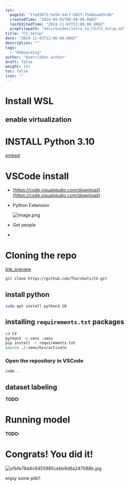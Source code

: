 ```yaml
---
sys:
  pageId: "17ed3673-5e94-44cf-b817-f54bbaa03c06"
  createdTime: "2024-09-01T00:08:00.000Z"
  lastEditedTime: "2024-11-03T22:06:00.000Z"
  propFilepath: "docs/Guides/intro_to_CV/CV_Setup.md"
title: "CV_Setup"
date: "2024-11-03T22:06:00.000Z"
description: ""
tags:
  - "Onboarding"
author: "Overridden author"
draft: false
weight: 161
toc: false
icon: ""
---
```


# Install WSL

## enable virtualization

# INSTALL Python 3.10

[embed](https://www.rose-hulman.edu/class/csse/csse132/2425a/labs/prelab1-wsl2.html)

# VSCode install

- [https://code.visualstudio.com/download](https://code.visualstudio.com/download)
- Python Extension

	![image.png](https://prod-files-secure.s3.us-west-2.amazonaws.com/d518164a-d88e-44d1-a4ee-3adb3bd8bce0/d82b6650-a5e4-4d3c-b8c9-93d817dae00e/image.png?X-Amz-Algorithm=AWS4-HMAC-SHA256&X-Amz-Content-Sha256=UNSIGNED-PAYLOAD&X-Amz-Credential=ASIAZI2LB466YMB5NTXQ%2F20250627%2Fus-west-2%2Fs3%2Faws4_request&X-Amz-Date=20250627T004347Z&X-Amz-Expires=3600&X-Amz-Security-Token=IQoJb3JpZ2luX2VjEHEaCXVzLXdlc3QtMiJGMEQCIBk3xfLN8Veh9uXGmz2zInIDCCEfwzhvE6%2BUiwvMLU3uAiAUeESemKZ9KvSn7ef8gpJjNe8w95Kv1bx%2FDPjI2EfYqSr%2FAwhqEAAaDDYzNzQyMzE4MzgwNSIMBrvui%2B6PVbPA%2BOFTKtwDt%2FBAUqE%2BilQJBlnFNJ%2BuHzv6uWPf4z6gbboHSp47c6kYqMQ1lAxlKy5Bqc5Ts0fPgq%2BEQxBga2CRUNdxJ8zhQx3azYL%2F6I2wR%2B8GLA8JRNyCfsCsqM9YeHsnfxS1k5CMXGMUqITIQgNwCnb5bDx%2F2bPwP3huWBn%2FIsDvigF5w33NR8JotoM3Fn0gmeBD4ZMPye0esYEyfX4CObtZ%2FQl2dQTNvbsUdJa9beTibOeDUiPjlkDIITo9NfqPrFnFnmOGausE5ZU%2Bx8v04t4fi133cTkq%2FB8pGma6AgcGNwms4WrwrMEXaXOeXBLlaRVY5q1nUVEtzIVkX7x0ali0LrbcVOB8SpCtiJIySWmffBtX4EVPBU4RrG6M%2BbCSTo7MKOydaD4ar5i2YtZwPSjU9DRi%2BYIABoKnXkCBtgxuFW%2FEaJOX5FIUrr%2FyWdhq2QhRVJV%2FD15GcET2d0m3HihGywf9NBnUszZyW558sit3dTKymdFwgMs2tnaiu%2Bbi%2FB%2BnVZK%2F%2F9k9DG%2F8wGS14vuLMgvi77Xj%2BKdeUK3aOx1IdDxHKEkKefDm%2FqAj5AN0N%2BqrJHXW23lNMtJBlw9epeOnyG8AduGAG2W6Q6ubDDi0Q1w89qoOMGdvKx0VhAQSHOMw%2B8v3wgY6pgE%2FiGFRsx%2Fq9St4t6R9oN4g0NWzDTWEJLUVRCfNlZjHKfiE5FRbtvf9bAMBNwjt%2F8Xq2SBHjNomKK9LL%2FrcSBHA25vv2hidK%2Bz2SQXH8Y9TM12Cj4loR4Yj8lXTRLv1rNbuHqvV5XPf5rmq5AZZcsVdJbJX9Zpbmz1Q4pSyMOkPxPPyVL%2Bwts%2B9l3uk%2BPBPh44i75IiHcIk7rVHklQXDqjyUAc%2FMsTP&X-Amz-Signature=082c3f91df690ea008987dd63dd7cd1865c53c9f91a8189af43817503a3f8efc&X-Amz-SignedHeaders=host&x-amz-checksum-mode=ENABLED&x-id=GetObject)
- Get people
- 

# Cloning the repo

[link_preview](https://github.com/Thornbots/CV/)

```bash
git clone https://github.com/Thornbots/CV.git
```

## install python

```bash
sudo apt install python3.10
```

## installing `requirements.txt` packages

```bash
cd CV
python3 -m venv .venv
pip install -r requirements.txt
source ./.venv/bin/activate
```

### Open the repository in VSCode

```bash
code .
```

## dataset labeling  

**TODO:**

# Running model

**TODO:**

# Congrats! You did it!

![e1bfe78d4c6455985cebb9d6a247088b.jpg](https://prod-files-secure.s3.us-west-2.amazonaws.com/d518164a-d88e-44d1-a4ee-3adb3bd8bce0/7d1ce04e-65d6-40c8-814d-754280e9515a/e1bfe78d4c6455985cebb9d6a247088b.jpg?X-Amz-Algorithm=AWS4-HMAC-SHA256&X-Amz-Content-Sha256=UNSIGNED-PAYLOAD&X-Amz-Credential=ASIAZI2LB466XASVOHFF%2F20250627%2Fus-west-2%2Fs3%2Faws4_request&X-Amz-Date=20250627T004346Z&X-Amz-Expires=3600&X-Amz-Security-Token=IQoJb3JpZ2luX2VjEHEaCXVzLXdlc3QtMiJGMEQCIBHjL04Fna3eV4Z7W5m6j2zyiBwLuqkDA6NtPauTtjA1AiAddEBUo0sUIiXCb2ZYW%2B4F1jXt0d3WpPCOr9r58m1RuCr%2FAwhqEAAaDDYzNzQyMzE4MzgwNSIMytb5OOnnJiQxhDuGKtwDumEDCcbX3AmCkydbBc%2Bj1Os9PmJBUnw5Bmiatx06PjenZwk0jETaiEk1iZpn8%2BetcOwNOmdys0cbO7g44EA%2F%2FleBD2XsLUM743bjm3sRU%2Btv6LoseJDTAl9sMjNxKMT40Zo3yESGvXYkf2biC0Mj4JhqPfYBUUlmKldcDjoX3VAUfLaRCBG4%2FFq88U8bGkQN4yYFHVXq%2BaTTDg%2BT%2FOoEc0s%2B%2BylClhLVF21Pz2wCeP1pcSrMPG6TdWJM6z629ZGwtwGSq3ro0N8d6YjUSAZeNfvMlnxtvB%2F8b8UZFkMx9xChJja1o3oW9wGPCBY%2FwwZj1ocigSuOe3XKPHu3P11c6WMvcl%2BYCzclLqILhKoeVAFgSh3I1SRRhc74jvte8KVvdE81vHhdQak%2FBbwMzjJWOe%2BNZvlSqK1QYCbTNgFEDKgWro8axbi4KvQ6xAsnKBPDODgYRwcdjOecEsRzw4L9FQXwADDplSFD9p%2B7HaWErhCtICmuZ6DFtzYlyc%2BxdFxPcUgDBRa2OLLPZzJgvFitmSsp4Wh0tsbijvzKlFXxGH3bQxU36AwnqgIw1t0O5U4i%2FuDBAa5FnqLZHEOQT7BpnbSHaPq5lDEjPAFSnw7%2B6jZHNmyvqe4MmcebsuswxMv3wgY6pgGtbGZFCSOX5y%2BB9bPEgT7VQEDnhzxlDn%2Bu3QSI8oOn0y7OBlEPsIs%2B%2F3Etnm%2B7GQ5lZzhj9irKGtNZkmQ0OieIfC7ZLKcqMvSztT8CLxFzoFyo%2BzxzCpgZ3BjWkIhW91VLSphYFp7IxcahuSIPBrqYvx6bE%2BBv9MnUa9R8iiRkNvdQxOdS9j5L7RQMMhuLQeZRg8le5wcMAWH1k0oLep78dJyfMHvY&X-Amz-Signature=5b5f3d174a98f4ed785c2a6f6111886b172950e5bdf7d0cb82b789b2e9aedc38&X-Amz-SignedHeaders=host&x-amz-checksum-mode=ENABLED&x-id=GetObject)

enjoy some pilk!!
